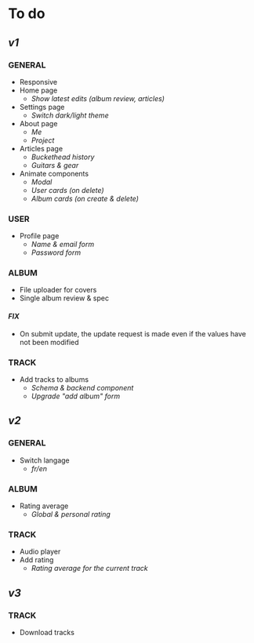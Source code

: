# **To do**

## *v1*

### GENERAL

- Responsive
- Home page
  - *Show latest edits (album review, articles)*
- Settings page
  - *Switch dark/light theme*
- About page
  - *Me*
  - *Project*
- Articles page
  - *Buckethead history*
  - *Guitars & gear*
- Animate components
  - *Modal*
  - *User cards (on delete)*
  - *Album cards (on create & delete)*

### USER

- Profile page
  - *Name & email form*
  - *Password form*

### ALBUM

- File uploader for covers
- Single album review & spec

#### *FIX*

- On submit update, the update request is made even if the values have not been modified

### TRACK

- Add tracks to albums
  - *Schema & backend component*
  - *Upgrade "add album" form*

## *v2*

### GENERAL

- Switch langage
  - *fr/en*

### ALBUM

- Rating average
  - *Global & personal rating*

### TRACK

- Audio player
- Add rating
  - *Rating average for the current track*

## *v3*

### TRACK

- Download tracks